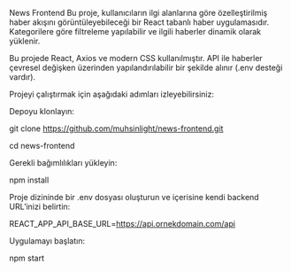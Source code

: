 News Frontend
Bu proje, kullanıcıların ilgi alanlarına göre özelleştirilmiş haber akışını görüntüleyebileceği bir React tabanlı haber uygulamasıdır. Kategorilere göre filtreleme yapılabilir ve ilgili haberler dinamik olarak yüklenir.

Bu projede React, Axios ve modern CSS kullanılmıştır. API ile haberler çevresel değişken üzerinden yapılandırılabilir bir şekilde alınır (.env desteği vardır).

Projeyi çalıştırmak için aşağıdaki adımları izleyebilirsiniz:

Depoyu klonlayın:

git clone https://github.com/muhsinlight/news-frontend.git

cd news-frontend

Gerekli bağımlılıkları yükleyin:

npm install


Proje dizininde bir .env dosyası oluşturun ve içerisine kendi backend URL’inizi belirtin: 

REACT_APP_API_BASE_URL=https://api.ornekdomain.com/api

Uygulamayı başlatın:


npm start
